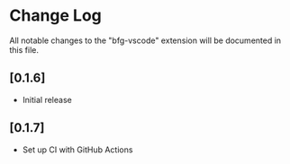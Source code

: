 # Change Log

All notable changes to the "bfg-vscode" extension will be documented in this file.

## [0.1.6]

- Initial release

## [0.1.7]

- Set up CI with GitHub Actions
